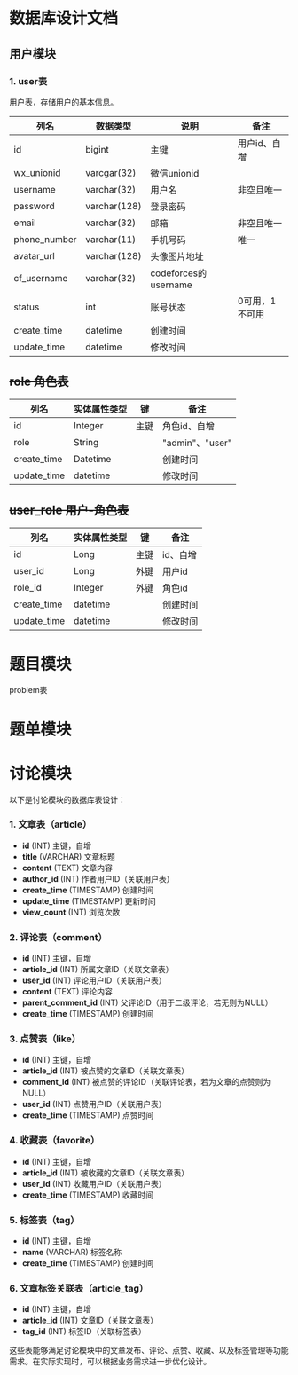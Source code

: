 # 数据库设计文档

## 用户模块

### 1. user表 

用户表，存储用户的基本信息。

| 列名           | 数据类型         | 说明                  | 备注       |
| ------------ | ------------ | ------------------- | -------- |
| id           | bigint       | 主键                  | 用户id、自增  |
| wx_unionid   | varcgar(32)  | 微信unionid           |          |
| username     | varchar(32)  | 用户名                 | 非空且唯一    |
| password     | varchar(128) | 登录密码                |          |
| email        | varchar(32)  | 邮箱                  | 非空且唯一    |
| phone_number | varchar(11)  | 手机号码                | 唯一       |
| avatar_url   | varchar(128) | 头像图片地址              |          |
| cf_username  | varchar(32)  | codeforces的username |          |
| status       | int          | 账号状态                | 0可用，1不可用 |
| create_time  | datetime     | 创建时间                |          |
| update_time  | datetime     | 修改时间                |          |

## ~~role  角色表~~  

| 列名        | 实体属性类型 | 键   | 备注            |
| ----------- | ------------ | ---- | --------------- |
| id          | Integer      | 主键 | 角色id、自增    |
| role        | String       |      | "admin"、"user" |
| create_time | Datetime     |      | 创建时间        |
| update_time | datetime     |      | 修改时间        |

## ~~user_role  用户-角色表~~

| 列名        | 实体属性类型 | 键   | 备注     |
| ----------- | ------------ | ---- | -------- |
| id          | Long         | 主键 | id、自增 |
| user_id     | Long         | 外键 | 用户id   |
| role_id     | Integer      | 外键 | 角色id   |
| create_time | datetime     |      | 创建时间 |
| update_time | datetime     |      | 修改时间 |

# 题目模块
problem表


# 题单模块



# 讨论模块
以下是讨论模块的数据库表设计：

### 1. 文章表（article）
- **id** (INT) 主键，自增
- **title** (VARCHAR) 文章标题
- **content** (TEXT) 文章内容
- **author_id** (INT) 作者用户ID（关联用户表）
- **create_time** (TIMESTAMP) 创建时间
- **update_time** (TIMESTAMP) 更新时间
- **view_count** (INT) 浏览次数

### 2. 评论表（comment）
- **id** (INT) 主键，自增
- **article_id** (INT) 所属文章ID（关联文章表）
- **user_id** (INT) 评论用户ID（关联用户表）
- **content** (TEXT) 评论内容
- **parent_comment_id** (INT) 父评论ID（用于二级评论，若无则为NULL）
- **create_time** (TIMESTAMP) 创建时间

### 3. 点赞表（like）
- **id** (INT) 主键，自增
- **article_id** (INT) 被点赞的文章ID（关联文章表）
- **comment_id** (INT) 被点赞的评论ID（关联评论表，若为文章的点赞则为NULL）
- **user_id** (INT) 点赞用户ID（关联用户表）
- **create_time** (TIMESTAMP) 点赞时间

### 4. 收藏表（favorite）
- **id** (INT) 主键，自增
- **article_id** (INT) 被收藏的文章ID（关联文章表）
- **user_id** (INT) 收藏用户ID（关联用户表）
- **create_time** (TIMESTAMP) 收藏时间

### 5. 标签表（tag）
- **id** (INT) 主键，自增
- **name** (VARCHAR) 标签名称
- **create_time** (TIMESTAMP) 创建时间

### 6. 文章标签关联表（article_tag）
- **id** (INT) 主键，自增
- **article_id** (INT) 文章ID（关联文章表）
- **tag_id** (INT) 标签ID（关联标签表）

这些表能够满足讨论模块中的文章发布、评论、点赞、收藏、以及标签管理等功能需求。在实际实现时，可以根据业务需求进一步优化设计。